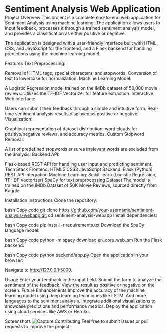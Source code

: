 <h1 style="margin:2px auto">Sentiment Analysis Web Application</h1>
Project Overview
This project is a complete end-to-end web application for Sentiment Analysis using machine learning. The application allows users to input feedback, processes it through a trained sentiment analysis model, and provides a classification as either positive or negative.

The application is designed with a user-friendly interface built with HTML, CSS, and JavaScript for the frontend, and a Flask backend for handling predictions using the machine learning model.

Features
Text Preprocessing:

Removal of HTML tags, special characters, and stopwords.
Conversion of text to lowercase for normalization.
Machine Learning Model:

A Logistic Regression model trained on the IMDb dataset of 50,000 movie reviews.
Utilizes the TF-IDF Vectorizer for feature extraction.
Interactive Web Interface:

Users can submit their feedback through a simple and intuitive form.
Real-time sentiment analysis results displayed as positive or negative.
Visualization:

Graphical representation of dataset distribution, word clouds for positive/negative reviews, and accuracy metrics.
Custom Stopword Removal:

A list of predefined stopwords ensures irrelevant words are excluded from the analysis.
Backend API:

Flask-based REST API for handling user input and predicting sentiment.
Tech Stack
Frontend:
HTML5
CSS3
JavaScript
Backend:
Flask (Python)
REST API integration
Machine Learning:
Scikit-learn (Logistic Regression, TF-IDF Vectorizer)
SpaCy for text preprocessing
Dataset
The model is trained on the IMDb Dataset of 50K Movie Reviews, sourced directly from Kaggle.


Installation Instructions
Clone the repository:

bash
Copy code
git clone https://github.com/your-username/sentiment-analysis-webapp.git
cd sentiment-analysis-webapp
Install dependencies:

bash
Copy code
pip install -r requirements.txt
Download the SpaCy language model:

bash
Copy code
python -m spacy download en_core_web_sm
Run the Flask backend:

bash
Copy code
python backend/app.py
Open the application in your browser:

Navigate to http://127.0.0.1:5000.

Usage
Enter your feedback in the input field.
Submit the form to analyze the sentiment of the feedback.
View the result as positive or negative on the screen.
Future Enhancements
Improve the accuracy of the machine learning model using deep learning techniques like LSTM.
Add more languages to the sentiment analysis.
Integrate additional visualizations to showcase predictions and performance metrics.
Deploy the application using cloud services like AWS or Heroku.

Screenshots
![Capture](https://github.com/user-attachments/assets/4666e13f-56e8-4f3c-8de7-5e2b59ec7a9f)
Contributing
Feel free to submit issues or pull requests to improve the project!
